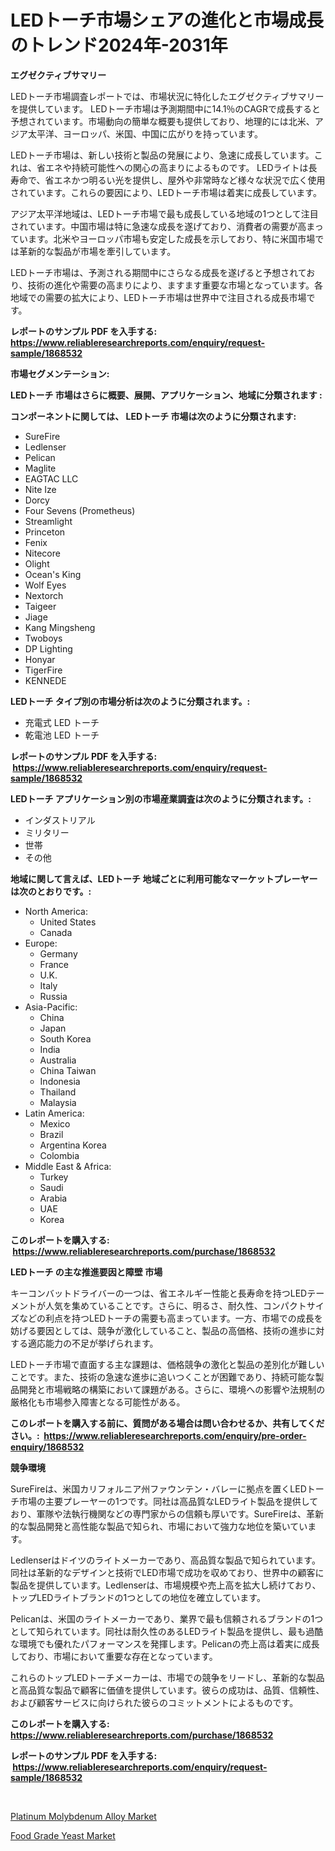 <p><h1>LEDトーチ市場シェアの進化と市場成長のトレンド2024年-2031年</h1></p><p><strong>エグゼクティブサマリー</strong></p>
<p><p>LEDトーチ市場調査レポートでは、市場状況に特化したエグゼクティブサマリーを提供しています。 LEDトーチ市場は予測期間中に14.1％のCAGRで成長すると予想されています。市場動向の簡単な概要も提供しており、地理的には北米、アジア太平洋、ヨーロッパ、米国、中国に広がりを持っています。</p><p>LEDトーチ市場は、新しい技術と製品の発展により、急速に成長しています。これは、省エネや持続可能性への関心の高まりによるものです。 LEDライトは長寿命で、省エネかつ明るい光を提供し、屋外や非常時など様々な状況で広く使用されています。これらの要因により、LEDトーチ市場は着実に成長しています。</p><p>アジア太平洋地域は、LEDトーチ市場で最も成長している地域の1つとして注目されています。中国市場は特に急速な成長を遂げており、消費者の需要が高まっています。北米やヨーロッパ市場も安定した成長を示しており、特に米国市場では革新的な製品が市場を牽引しています。</p><p>LEDトーチ市場は、予測される期間中にさらなる成長を遂げると予想されており、技術の進化や需要の高まりにより、ますます重要な市場となっています。各地域での需要の拡大により、LEDトーチ市場は世界中で注目される成長市場です。</p></p>
<p><strong>レポートのサンプル PDF を入手する: <a href="https://www.reliableresearchreports.com/enquiry/request-sample/1868532">https://www.reliableresearchreports.com/enquiry/request-sample/1868532</a></strong></p>
<p><strong>市場セグメンテーション:</strong></p>
<p><strong> LEDトーチ 市場はさらに概要、展開、アプリケーション、地域に分類されます :</strong></p>
<p><strong>コンポーネントに関しては、 LEDトーチ 市場は次のように分類されます: &nbsp;</strong></p>
<p><ul><li>SureFire</li><li>Ledlenser</li><li>Pelican</li><li>Maglite</li><li>EAGTAC LLC</li><li>Nite Ize</li><li>Dorcy</li><li>Four Sevens (Prometheus)</li><li>Streamlight</li><li>Princeton</li><li>Fenix</li><li>Nitecore</li><li>Olight</li><li>Ocean's King</li><li>Wolf Eyes</li><li>Nextorch</li><li>Taigeer</li><li>Jiage</li><li>Kang Mingsheng</li><li>Twoboys</li><li>DP Lighting</li><li>Honyar</li><li>TigerFire</li><li>KENNEDE</li></ul></p>
<p><strong> LEDトーチ タイプ別の市場分析は次のように分類されます。:</strong></p>
<p><ul><li>充電式 LED トーチ</li><li>乾電池 LED トーチ</li></ul></p>
<p><strong>レポートのサンプル PDF を入手する: &nbsp;<a href="https://www.reliableresearchreports.com/enquiry/request-sample/1868532">https://www.reliableresearchreports.com/enquiry/request-sample/1868532</a></strong></p>
<p><strong> LEDトーチ アプリケーション別の市場産業調査は次のように分類されます。:</strong></p>
<p><ul><li>インダストリアル</li><li>ミリタリー</li><li>世帯</li><li>その他</li></ul></p>
<p><strong>地域に関して言えば、LEDトーチ 地域ごとに利用可能なマーケットプレーヤーは次のとおりです。:</strong></p>
<p><ul>
    <li>
        North America:
        <ul>
            <li>United States</li>
            <li>Canada</li>
        </ul>
    </li>
    <li>
        Europe:
        <ul>
            <li>Germany</li>
            <li>France</li>
            <li>U.K.</li>
            <li>Italy</li>
            <li>Russia</li>
        </ul>
    </li>
    <li>
        Asia-Pacific:
        <ul>
            <li>China</li>
            <li>Japan</li>
            <li>South Korea</li>
            <li>India</li>
            <li>Australia</li>
            <li>China Taiwan</li>
            <li>Indonesia</li>
            <li>Thailand</li>
            <li>Malaysia</li>
        </ul>
    </li>
    <li>
        Latin America:
        <ul>
            <li>Mexico</li>
            <li>Brazil</li>
            <li>Argentina Korea</li>
            <li>Colombia</li>
        </ul>
    </li>
    <li>
        Middle East & Africa:
        <ul>
            <li>Turkey</li>
            <li>Saudi</li>
            <li>Arabia</li>
            <li>UAE</li>
            <li>Korea</li>
        </ul>
    </li>
    </ul></p>
<p><strong>このレポートを購入する: &nbsp;<a href="https://www.reliableresearchreports.com/purchase/1868532">https://www.reliableresearchreports.com/purchase/1868532</a></strong></p>
<p><strong>LEDトーチ の主な推進要因と障壁 市場</strong></p>
<p><p>キーコンバットドライバーの一つは、省エネルギー性能と長寿命を持つLEDテーメントが人気を集めていることです。さらに、明るさ、耐久性、コンパクトサイズなどの利点を持つLEDトーチの需要も高まっています。一方、市場での成長を妨げる要因としては、競争が激化していること、製品の高価格、技術の進歩に対する適応能力の不足が挙げられます。</p><p>LEDトーチ市場で直面する主な課題は、価格競争の激化と製品の差別化が難しいことです。また、技術の急速な進歩に追いつくことが困難であり、持続可能な製品開発と市場戦略の構築において課題がある。さらに、環境への影響や法規制の厳格化も市場参入障害となる可能性がある。</p></p>
<p><strong>このレポートを購入する前に、質問がある場合は問い合わせるか、共有してください。:&nbsp; <a href="https://www.reliableresearchreports.com/enquiry/pre-order-enquiry/1868532">https://www.reliableresearchreports.com/enquiry/pre-order-enquiry/1868532</a></strong></p>
<p><strong>競争環境</strong></p>
<p><p>SureFireは、米国カリフォルニア州ファウンテン・バレーに拠点を置くLEDトーチ市場の主要プレーヤーの1つです。同社は高品質なLEDライト製品を提供しており、軍隊や法執行機関などの専門家からの信頼も厚いです。SureFireは、革新的な製品開発と高性能な製品で知られ、市場において強力な地位を築いています。</p><p>Ledlenserはドイツのライトメーカーであり、高品質な製品で知られています。同社は革新的なデザインと技術でLED市場で成功を収めており、世界中の顧客に製品を提供しています。Ledlenserは、市場規模や売上高を拡大し続けており、トップLEDライトブランドの1つとしての地位を確立しています。</p><p>Pelicanは、米国のライトメーカーであり、業界で最も信頼されるブランドの1つとして知られています。同社は耐久性のあるLEDライト製品を提供し、最も過酷な環境でも優れたパフォーマンスを発揮します。Pelicanの売上高は着実に成長しており、市場において重要な存在となっています。</p><p>これらのトップLEDトーチメーカーは、市場での競争をリードし、革新的な製品と高品質な製品で顧客に価値を提供しています。彼らの成功は、品質、信頼性、および顧客サービスに向けられた彼らのコミットメントによるものです。</p></p>
<p><strong>このレポートを購入する: &nbsp; <a href="https://www.reliableresearchreports.com/purchase/1868532">https://www.reliableresearchreports.com/purchase/1868532</a></strong></p>
<p><strong>レポートのサンプル PDF を入手する: &nbsp;<a href="https://www.reliableresearchreports.com/enquiry/request-sample/1868532">https://www.reliableresearchreports.com/enquiry/request-sample/1868532</a></strong><strong></strong></p>
<p>&nbsp;</p>
<p><p><a href="https://github.com/Whitneyboyettebo9kiw7yr13/Market-Research-Report-List-1/blob/main/platinum-molybdenum-alloy-market.md">Platinum Molybdenum Alloy Market</a></p><p><a href="https://fuschia-pecorino-a6d.notion.site/Food-Grade-Yeast-Market-with-the-goal-of-estimating-the-market-size-and-future-growth-potential-of-v-9426a3f4df5e4530808df9687e77348c">Food Grade Yeast Market</a></p></p>